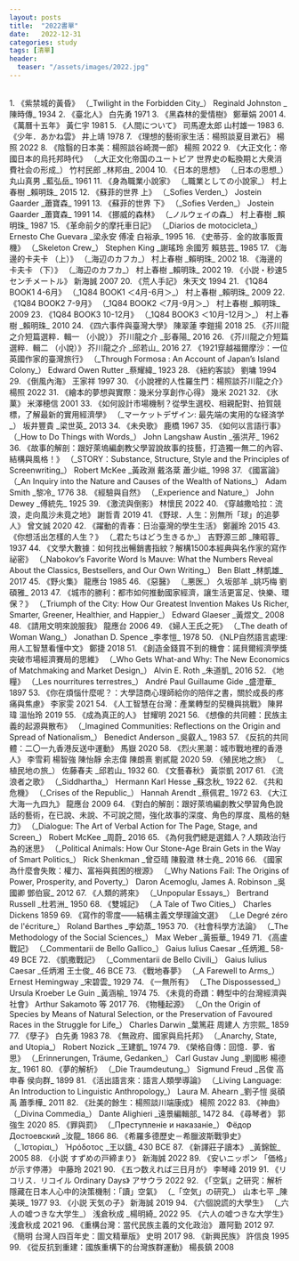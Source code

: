 ```yaml
---
layout: posts
title:  "2022書單"
date:   2022-12-31
categories: study
tags: [清單]
header: 
  teaser: "/assets/images/2022.jpg"
---
```

<br>
1. 《紫禁城的黃昏》 （_Twilight in the Forbidden City_） Reginald Johnston _陳時傳_ 1934
2. 《臺北人》 白先勇 1971
3. 《黑森林的愛情樹》 鄭華娟 2001
4. 《萬曆十五年》 黃仁宇 1981
5. 《人間について》 司馬遼太郎 山村雄一 1983
6. 《少年．あかね雲》 井上靖 1978
7. 《理想的藝術家生活：楊照談夏目漱石》 楊照 2022
8. 《陰翳的日本美：楊照談谷崎潤一郎》 楊照 2022
9. 《大正文化：帝國日本的烏托邦時代》 （_大正文化帝国のユートピア 世界史の転換期と大衆消費社会の形成_） 竹村民郎 _林邦由_ 2004
10. 《日本的思想》 （_日本の思想_） 丸山真男 _藍弘岳_ 1961
11. 《身為職業小說家》 （_職業としての小說家_） 村上春樹 _賴明珠_ 2015
12. 《蘇菲的世界 上》 （_Sofies Verden_） Jostein Gaarder _蕭寶森_ 1991
13. 《蘇菲的世界 下》 （_Sofies Verden_） Jostein Gaarder _蕭寶森_ 1991
14. 《挪威的森林》 （_ノルウェイの森_） 村上春樹 _賴明珠_ 1987
15. 《革命前夕的摩托車日記》 （_Diarios de motocicleta_） Ernesto Che Guevara _梁永安 傅凌 白裕承_ 1995
16. 《史蒂芬．金的故事販賣機》 （_Skeleton Crew_） Stephen King _謝瑤玲 余國芳 賴慈芸_ 1985
17. 《海邊的卡夫卡 （上）》 （_海辺のカフカ_） 村上春樹 _賴明珠_ 2002
18. 《海邊的卡夫卡 （下）》 （_海辺のカフカ_） 村上春樹 _賴明珠_ 2002
19. 《小説・秒速5センチメートル》 新海誠 2007
20. 《荒人手記》 朱天文 1994
21. 《1Q84 BOOK1 4-6月》 （_1Q84 BOOK1 ＜4月-6月＞_） 村上春樹 _賴明珠_ 2009
22. 《1Q84 BOOK2 7-9月》 （_1Q84 BOOK2 ＜7月-9月＞_） 村上春樹 _賴明珠_ 2009
23. 《1Q84 BOOK3 10-12月》 （_1Q84 BOOK3 ＜10月-12月＞_） 村上春樹 _賴明珠_ 2010
24. 《四六事件與臺灣大學》 陳翠蓮 李鎧揚 2018
25. 《芥川龍之介短篇選粹．輯一 （小說）》 芥川龍之介 _彭春陽_ 2016
26. 《芥川龍之介短篇選粹．輯二 （小說）》 芥川龍之介 _邱若山_ 2016
27. 《1921穿越福爾摩沙：一位英國作家的臺灣旅行》 （_Through Formosa : An Account of Japan’s Island Colony_） Edward Owen Rutter _蔡耀緯_ 1923
28. 《紐約客談》 劉墉 1994
29. 《倒風內海》 王家祥 1997
30. 《小說裡的人性羅生門：楊照談芥川龍之介》 楊照 2022
31. 《繪本的夢想與實際：幾米分享創作心得》 幾米 2021
32. 《氷菓》 米澤穂信 2001
33. 《如何設計市場機制？從學生選校、相親配對、拍賀競標，了解最新的實用經濟學》 （_マーケットデザイン: 最先端の実用的な経済学_） 坂井豐貴 _梁世英_ 2013
34. 《未央歌》 鹿橋 1967
35. 《如何以言語行事》 （_How to Do Things with Words_） John Langshaw Austin _張洪芹_ 1962
36. 《故事的解剖：跟好萊塢編劇教父學習說故事的技藝，打造獨一無二的內容、結構與風格！》 （_STORY：Substance, Structure, Style and the Principles of Screenwriting_） Robert McKee _黃政淵 戴洛棻 蕭少嵫_ 1998
37. 《國富論》 （_An Inquiry into the Nature and Causes of the Wealth of Nations_） Adam Smith _黎冷_ 1776
38. 《經驗與自然》 （_Experience and Nature_） John Dewey _傅統先_ 1925
39. 《激流與倒影》 林懷民 2022
40. 《穿越撒哈拉：流浪，走向風沙未竟之地》 謝哲青 2019
41. 《野球．人生：別無所「球」的追夢人》 曾文誠 2020
42. 《躍動的青春：日治臺灣的學生生活》 鄭麗玲 2015
43. 《你想活出怎樣的人生？》 （_君たちはどう生きるか_） 吉野源三郎 _陳昭蓉_ 1937
44. 《文學大數據：如何找出暢銷書指紋？解構1500本經典與名作家的寫作祕密》 （_Nabokov’s Favorite Word Is Mauve: What the Numbers Reveal About the Classics, Bestsellers, and Our Own Writing_） Ben Blatt _林凱雄_ 2017
45. 《野火集》 龍應台 1985
46. 《惡醫》 （_悪医_） 久坂部羊 _姚巧梅 劉碩雅_ 2013
47. 《城市的勝利：都市如何推動國家經濟，讓生活更富足、快樂、環保？》 （_Triumph of the City: How Our Greatest Invention Makes Us Richer, Smarter, Greener, Healthier, and Happier_） Edward Glaeser _黃煜文_ 2008
48. 《請用文明來說服我》 龍應台 2006
49. 《婦人王氏之死》 （_The death of Woman Wang_） Jonathan D. Spence _李孝愷_ 1978
50. 《NLP自然語言處理: 用人工智慧看懂中文》 鄭捷 2018
51. 《創造金錢買不到的機會：諾貝爾經濟學獎突破市場經濟賽局的思維》 （_Who Gets What-and Why: The New Economics of Matchmaking and Market Design_） Alvin E. Roth _朱道凱_ 2016
52. 《地糧》 （_Les nourritures terrestres_） André Paul Guillaume Gide _盛澄華_ 1897
53. 《你在煩惱什麼呢？：大學諮商心理師給你的陪伴之書，關於成長的疼痛與焦慮》 李家雯 2021
54. 《人工智慧在台灣：產業轉型的契機與挑戰》 陳昇瑋 溫怡玲 2019
55. 《成為真正的人》 甘耀明 2021
56. 《想像的共同體：民族主義的起源與散布》 （_Imagined Communities: Reflections on the Origin and Spread of Nationalism_） Benedict Anderson _吳叡人_ 1983
57. 《反抗的共同體：二〇一九香港反送中運動》 馬嶽 2020
58. 《烈火黑潮：城市戰地裡的香港人》 李雪莉 楊智強 陳怡靜 余志偉 陳朗熹 劉貳龍 2020
59. 《殖民地之旅》 （_植民地の旅_） 佐藤春夫 _邱若山_ 1932
60. 《文藝春秋》 黃崇凱 2017
61. 《流浪者之歌》 （_Siddhartha_） Hermann Karl Hesse _蘇念秋_ 1922
62. 《共和危機》 （_Crises of the Republic_） Hannah Arendt _蔡佩君_ 1972
63. 《大江大海一九四九》 龍應台 2009
64. 《對白的解剖：跟好萊塢編劇教父學習角色說話的藝術，在已說、未說、不可說之間，強化故事的深度、角色的厚度、風格的魅力》 （_Dialogue: The Art of Verbal Action for The Page, Stage, and Screen_） Robert McKee _周蔚_ 2016
65. 《為何我們總是選錯人？人類政治行為的迷思》 （_Political Animals: How Our Stone-Age Brain Gets in the Way of Smart Politics_） Rick Shenkman _曾亞晴 陳毅瀓 林士堯_ 2016
66. 《國家為什麼會失敗：權力、富裕與貧困的根源》 （_Why Nations Fail: The Origins of Power, Prosperity, and Poverty_） Daron Acemoglu, James A. Robinson _吳國卿 鄧伯宸_ 2012
67. 《人類的將來》 （_Unpopular Essays_） Bertrand Russell _杜若洲_ 1950
68. 《雙城記》 （_A Tale of Two Cities_） Charles Dickens 1859
69. 《寫作的零度——結構主義文學理論文選》 （_Le Degré zéro de l'écriture_） Roland Barthes _李幼蒸_ 1953
70. 《社會科學方法論》 （_The Methodology of the Social Sciences_） Max Weber _黃振華_ 1949
71. 《高盧戰記》 （_Commentarii de Bello Gallico_） Gaius Iulius Caesar _任炳湘_ 58-49 BCE
72. 《凱撒戰記》 （_Commentarii de Bello Civili_） Gaius Iulius Caesar _任炳湘 王士俊_ 46 BCE
73. 《戰地春夢》 （_A Farewell to Arms_） Ernest Hemingway _宋碧雲_ 1929
74. 《一無所有》 （_The Dispossessed_） Ursula Kroeber Le Guin _黃涵榆_ 1974
75. 《未竟的奇蹟：轉型中的台灣經濟與社會》 Arthur Sakamoto 等 2017
76. 《物種起源》 （_On the Origin of Species by Means of Natural Selection, or the Preservation of Favoured Races in the Struggle for Life_） Charles Darwin _葉篤莊 周建人 方宗熙_ 1859
77. 《孽子》 白先勇 1983
78. 《無政府、國家與烏托邦》 （_Anarchy, State, and Utopia_） Robert Nozick _王建凱_ 1974
79. 《榮格自傳：回憶．夢．省思》 （_Erinnerungen, Träume, Gedanken_） Carl Gustav Jung _劉國彬 楊德友_ 1961
80. 《夢的解析》 （_Die Traumdeutung_） Sigmund Freud _呂俊 高申春 侯向群_ 1899
81. 《活出語言來：語言人類學導論》 （_Living Language: An Introduction to Linguistic Anthropology_） Laura M. Ahearn _劉子愷 吳碩禹 蕭季樺_ 2011
82. 《壯美的餘生：楊照談川端康成》 楊照 2022
83. 《神曲》 （_Divina Commedia_） Dante Alighieri _遠景編輯部_ 1472
84. 《尋琴者》 郭強生 2020
85. 《罪與罰》 （_Преступленіе и наказаніе_） Фёдор Достоевский _汝龍_ 1866
86. 《希羅多德歷史－希臘波斯戰爭史》 （_Ἱστορίαι_） Ἡρόδοτος _王以鑄_ 430 BCE
87. 《新譯莊子讀本》 _黃錦鋐_ 2005
88. 《小説 すずめの戸締まり》 新海誠 2022
89. 《安いニッポン 「価格」が示す停滞》 中藤玲 2021
90. 《五つ数えれば三日月が》 李琴峰 2019
91. 《リコリス．リコイル Ordinary Days》 アサウラ 2022
92. 《「空氣」之研究：解析隱藏在日本人心中的決策機制：「讀」空氣》 （_「空気」の研究_） 山本七平 _陳美瑛_ 1977
93. 《小説 天気の子》 新海誠 2019
94. 《六個說謊的大學生》 （_六人の嘘つきな大学生_） 浅倉秋成 _楊明綺_ 2022
95. 《六人の嘘つきな大学生》 浅倉秋成 2021
96. 《重構台灣：當代民族主義的文化政治》 蕭阿勤 2012
97. 《簡明 台灣人四百年史：圖文精華版》 史明 2017
98. 《新興民族》 許信良 1995
99. 《從反抗到重建：國族重構下的台灣族群運動》 楊長鎮 2008
